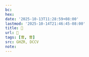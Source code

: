 ```yaml
---
bc:
hex:
date: '2025-10-13T11:28:59+08:00'
lastmod: '2025-10-14T21:46:45-08:00'
title: 󰟦
url: 󰟦
tags: [曹, 曹]
src: GHZR, DCCV
note:
---
```

